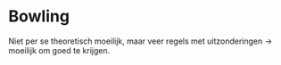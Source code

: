 # Bowling

Niet per se theoretisch moeilijk, maar veer regels met uitzonderingen -> 
moeilijk om goed te krijgen.
